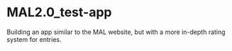 # MAL2.0_test-app
Building an app similar to the MAL website, but with a more in-depth rating system for entries.
